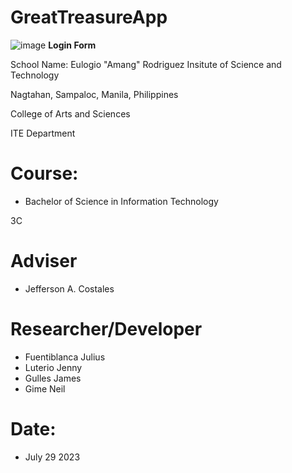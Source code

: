 # GreatTreasureApp
![image](https://github.com/kousei1/GreatTreasureApp/assets/98931394/cd9a72ed-0938-40a0-8bf9-68915d1bc675)
 **Login Form**

School Name:
Eulogio "Amang" Rodriguez Insitute of Science and Technology

Nagtahan, Sampaloc, Manila, Philippines

College of Arts and Sciences

ITE Department

# Course:
* Bachelor of Science in Information Technology

3C

# Adviser
* Jefferson A. Costales

# Researcher/Developer
* Fuentiblanca Julius
* Luterio Jenny
* Gulles James
* Gime Neil

# Date:

* July 29 2023
